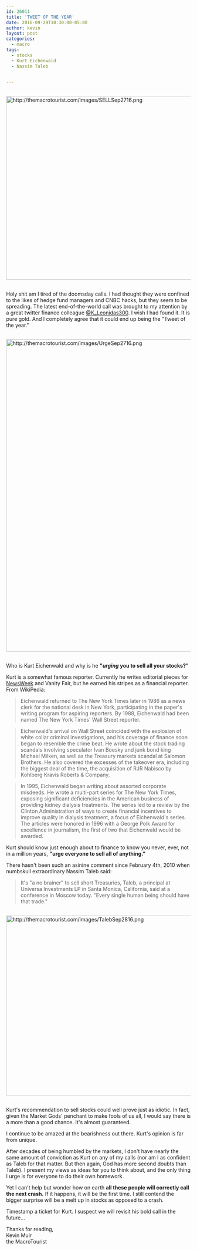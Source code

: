 ```yaml
---
id: 26011
title: 'TWEET OF THE YEAR'
date: 2016-09-29T10:30:00-05:00
author: kevin
layout: post
categories:
  - macro
tags:
  - stocks
  - Kurt Eichenwald
  - Nassim Taleb

   
---
```

<a href="http://themacrotourist.com/images/SELLSep2716.png"><img src="http://themacrotourist.com/images/SELLSep2716.png" alt="http://themacrotourist.com/images/SELLSep2716.png" width="750" height="500" style="margin:30px auto;display:block;"></a>

Holy shit am I tired of the doomsday calls.  I had thought they were confined to the likes of hedge fund managers and CNBC hacks, but they seem to be spreading.  The latest end-of-the-world call was brought to my attention by a great twitter finance colleague [@K_Leonidas300](<https://twitter.com/K_Leonidas300>).  I wish I had found it.  It is pure gold.  And I completely agree that it could end up being the "Tweet of the year."  

<a href="http://themacrotourist.com/images/UrgeSep2716.png"><img src="http://themacrotourist.com/images/UrgeSep2716.png" alt="http://themacrotourist.com/images/UrgeSep2716.png" width="750" height="850" style="margin:30px auto;display:block;"></a>

Who is Kurt Eichenwald and why is he **"*urging* you to sell all your stocks?"**

Kurt is a somewhat famous reporter.  Currently he writes editorial pieces for [NewsWeek](<http://www.newsweek.com/authors/kurt-eichenwald-0>) and Vanity Fair, but he earned his stripes as a financial reporter.  From WikiPedia:

>Eichenwald returned to The New York Times later in 1986 as a news clerk for the national desk in New York, participating in the paper's writing program for aspiring reporters. By 1988, Eichenwald had been named The New York Times' Wall Street reporter.

>Eichenwald's arrival on Wall Street coincided with the explosion of white collar criminal investigations, and his coverage of finance soon began to resemble the crime beat. He wrote about the stock trading scandals involving speculator Ivan Boesky and junk bond king Michael Milken, as well as the Treasury markets scandal at Salomon Brothers. He also covered the excesses of the takeover era, including the biggest deal of the time, the acquisition of RJR Nabisco by Kohlberg Kravis Roberts & Company.

>In 1995, Eichenwald began writing about assorted corporate misdeeds. He wrote a multi-part series for The New York Times, exposing significant deficiencies in the American business of providing kidney dialysis treatments. The series led to a review by the Clinton Administration of ways to create financial incentives to improve quality in dialysis treatment, a focus of Eichenwald's series. The articles were honored in 1996 with a George Polk Award for excellence in journalism, the first of two that Eichenwald would be awarded.

Kurt should know just enough about to finance to know you never, ever, not in a million years, **"urge everyone to sell all of anything."**

There hasn't been such an asinine comment since February 4th, 2010 when numbskull extraordinary Nassim Taleb said:

>It's "a no brainer" to sell short Treasuries, Taleb, a principal at Universa Investments LP in Santa Monica, California, said at a conference in Moscow today. "Every single human being should have that trade."

<a href="http://themacrotourist.com/images/TalebSep2816.png"><img src="http://themacrotourist.com/images/TalebSep2816.png" alt="http://themacrotourist.com/images/TalebSep2816.png" width="750" height="490" style="margin:30px auto;display:block;"></a>

Kurt's recommendation to sell stocks could well prove just as idiotic.  In fact, given the Market Gods' penchant to make fools of us all, I would say there is a more than a good chance.  It's almost guaranteed.

I continue to be amazed at the bearishness out there.  Kurt's opinion is far from unique.  

After decades of being humbled by the markets, I don't have nearly the same amount of conviction as Kurt on any of my calls (nor am I as confident as Taleb for that matter.  But then again, God has more second doubts than Taleb).  I present my views as ideas for you to think about, and the only thing I urge is for everyone to do their own homework.  

Yet I can't help but wonder how on earth **all these people will correctly call the next crash.**  If it happens, it will be the first time.  I still contend the bigger surprise will be a melt up in stocks as opposed to a crash.  

Timestamp a ticket for Kurt.  I suspect we will revisit his bold call in the future...

Thanks for reading,  
Kevin Muir  
the MacroTourist  







